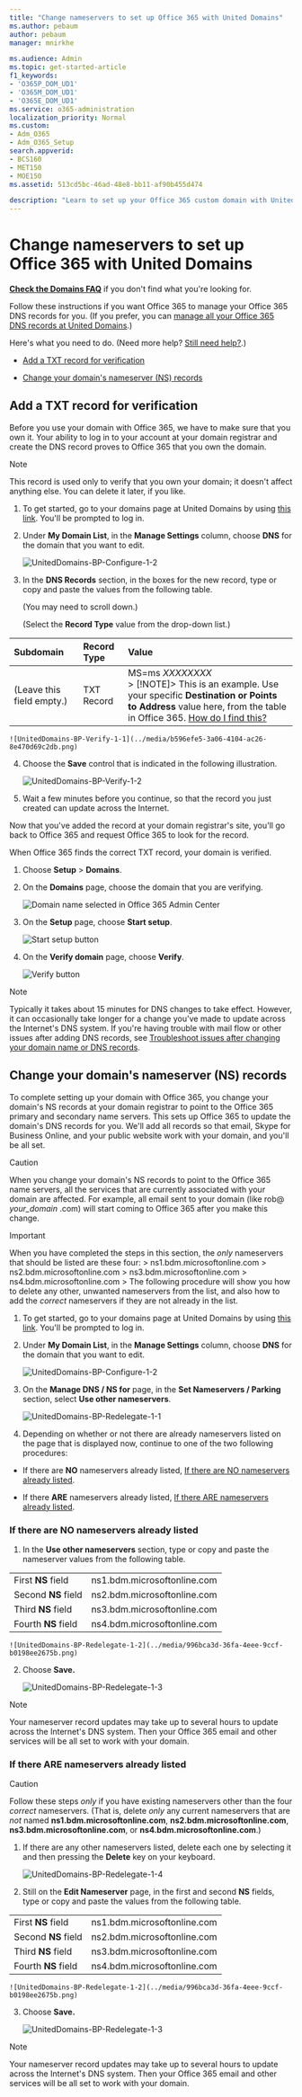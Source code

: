 ```yaml
---
title: "Change nameservers to set up Office 365 with United Domains"
ms.author: pebaum
author: pebaum
manager: mnirkhe

ms.audience: Admin
ms.topic: get-started-article
f1_keywords:
- 'O365P_DOM_UD1'
- 'O365M_DOM_UD1'
- 'O365E_DOM_UD1'
ms.service: o365-administration
localization_priority: Normal
ms.custom:
- Adm_O365
- Adm_O365_Setup
search.appverid:
- BCS160
- MET150
- MOE150
ms.assetid: 513cd5bc-46ad-48e8-bb11-af90b455d474

description: "Learn to set up your Office 365 custom domain with United Domains if you want Office 365 to manage your DNS records. "
---
```


# Change nameservers to set up Office 365 with United Domains

 **[Check the Domains FAQ](../setup/domains-faq.md)** if you don't find what you're looking for. 
  
Follow these instructions if you want Office 365 to manage your Office 365 DNS records for you. (If you prefer, you can [manage all your Office 365 DNS records at United Domains](create-dns-records-at-united-domains.md).)
  
Here's what you need to do. (Need more help? [Still need help?](change-nameservers-at-united-domains.md#BKMK_NeedHelp).)
  
- [Add a TXT record for verification](change-nameservers-at-united-domains.md#BKMK_verify)
    
- [Change your domain's nameserver (NS) records](change-nameservers-at-united-domains.md#BKMK_nameservers)
    
## Add a TXT record for verification
<a name="BKMK_verify"> </a>

Before you use your domain with Office 365, we have to make sure that you own it. Your ability to log in to your account at your domain registrar and create the DNS record proves to Office 365 that you own the domain.
  
> [!NOTE]
> This record is used only to verify that you own your domain; it doesn't affect anything else. You can delete it later, if you like. 
  
1. To get started, go to your domains page at United Domains by using [this link](https://www.uniteddomains.com/portfolio/index/domainlist/). You'll be prompted to log in.
    
2. Under **My Domain List**, in the **Manage Settings** column, choose **DNS** for the domain that you want to edit. 
    
    ![UnitedDomains-BP-Configure-1-2](../media/4b888afd-1870-4f77-97b9-65d843f65442.png)
  
3. In the **DNS Records** section, in the boxes for the new record, type or copy and paste the values from the following table. 
    
    (You may need to scroll down.)
    
    (Select the **Record Type** value from the drop-down list.) 
    
|**Subdomain**|**Record Type**|**Value**|
|:-----|:-----|:-----|
|(Leave this field empty.)  <br/> |TXT Record  <br/> |MS=ms *XXXXXXXX*  <br/> > [!NOTE]> This is an example. Use your specific **Destination or Points to Address** value here, from the table in Office 365.           [How do I find this?](../get-help-with-domains/information-for-dns-records.md)          |
   
    ![UnitedDomains-BP-Verify-1-1](../media/b596efe5-3a06-4104-ac26-8e470d69c2db.png)
  
4. Choose the **Save** control that is indicated in the following illustration. 
    
    ![UnitedDomains-BP-Verify-1-2](../media/b47b6111-387a-4cf0-9eec-f16d50b91c03.png)
  
5. Wait a few minutes before you continue, so that the record you just created can update across the Internet.
    
Now that you've added the record at your domain registrar's site, you'll go back to Office 365 and request Office 365 to look for the record.
  
When Office 365 finds the correct TXT record, your domain is verified.
  
1. Choose **Setup** \> **Domains**.
    
2. On the **Domains** page, choose the domain that you are verifying. 
    
    ![Domain name selected in Office 365 Admin Center](../media/c61204f1-a025-448b-a2a1-c4d7abee7a06.png)
  
3. On the **Setup** page, choose **Start setup**.
    
    ![Start setup button](../media/5f6578af-ae32-49e8-b283-ec2d080420da.png)
  
4. On the **Verify domain** page, choose **Verify**.
    
    ![Verify button](../media/c256ab1d-03f2-498e-bb63-19e4d49a6b97.png)
  
> [!NOTE]
>  Typically it takes about 15 minutes for DNS changes to take effect. However, it can occasionally take longer for a change you've made to update across the Internet's DNS system. If you're having trouble with mail flow or other issues after adding DNS records, see [Troubleshoot issues after changing your domain name or DNS records](../get-help-with-domains/find-and-fix-issues.md). 
  
## Change your domain's nameserver (NS) records
<a name="BKMK_nameservers"> </a>

To complete setting up your domain with Office 365, you change your domain's NS records at your domain registrar to point to the Office 365 primary and secondary name servers. This sets up Office 365 to update the domain's DNS records for you. We'll add all records so that email, Skype for Business Online, and your public website work with your domain, and you'll be all set.
  
> [!CAUTION]
> When you change your domain's NS records to point to the Office 365 name servers, all the services that are currently associated with your domain are affected. For example, all email sent to your domain (like rob@ *your_domain*  .com) will start coming to Office 365 after you make this change. 
  
> [!IMPORTANT]
>  When you have completed the steps in this section, the  *only*  nameservers that should be listed are these four: >  ns1.bdm.microsoftonline.com >  ns2.bdm.microsoftonline.com >  ns3.bdm.microsoftonline.com >  ns4.bdm.microsoftonline.com >  The following procedure will show you how to delete any other, unwanted nameservers from the list, and also how to add the  *correct*  nameservers if they are not already in the list. 
  
1. To get started, go to your domains page at United Domains by using [this link](https://www.uniteddomains.com/portfolio/index/domainlist/). You'll be prompted to log in.
    
2. Under **My Domain List**, in the **Manage Settings** column, choose **DNS** for the domain that you want to edit. 
    
    ![UnitedDomains-BP-Configure-1-2](../media/4b888afd-1870-4f77-97b9-65d843f65442.png)
  
3. On the **Manage DNS / NS for** page, in the **Set Nameservers / Parking** section, select **Use other nameservers**.
    
    ![UnitedDomains-BP-Redelegate-1-1](../media/4ad20ff5-21e3-4659-80c8-160cd4e56eba.png)
  
4. Depending on whether or not there are already nameservers listed on the page that is displayed now, continue to one of the two following procedures:
    
  - If there are **NO** nameservers already listed, [If there are NO nameservers already listed](change-nameservers-at-united-domains.md#BKMK_ProcedureWithOUT).
    
  - If there **ARE** nameservers already listed, [If there ARE nameservers already listed](change-nameservers-at-united-domains.md#BKMK_ProcedureWITH).
    
### If there are NO nameservers already listed
<a name="BKMK_ProcedureWithOUT"> </a>

1. In the **Use other nameservers** section, type or copy and paste the nameserver values from the following table. 
    
|||
|:-----|:-----|
|First **NS** field  <br/> |ns1.bdm.microsoftonline.com  <br/> |
|Second **NS** field  <br/> |ns2.bdm.microsoftonline.com  <br/> |
|Third **NS** field  <br/> |ns3.bdm.microsoftonline.com  <br/> |
|Fourth **NS** field  <br/> |ns4.bdm.microsoftonline.com  <br/> |
   
    ![UnitedDomains-BP-Redelegate-1-2](../media/996bca3d-36fa-4eee-9ccf-b0198ee2675b.png)
  
2. Choose **Save.**
    
    ![UnitedDomains-BP-Redelegate-1-3](../media/3dcda956-ee1f-419f-9358-e7b6801ac90e.png)
  
> [!NOTE]
> Your nameserver record updates may take up to several hours to update across the Internet's DNS system. Then your Office 365 email and other services will be all set to work with your domain. 
  
### If there ARE nameservers already listed
<a name="BKMK_ProcedureWITH"> </a>

> [!CAUTION]
> Follow these steps  *only*  if you have existing nameservers other than the four  *correct*  nameservers. (That is, delete  *only*  any current nameservers that are  *not*  named **ns1.bdm.microsoftonline.com**, **ns2.bdm.microsoftonline.com**, **ns3.bdm.microsoftonline.com**, or **ns4.bdm.microsoftonline.com**.) 
  
1. If there are any other nameservers listed, delete each one by selecting it and then pressing the **Delete** key on your keyboard. 
    
    ![UnitedDomains-BP-Redelegate-1-4](../media/377801c8-f742-41f8-a822-3f6b81685353.png)
  
2. Still on the **Edit Nameserver** page, in the first and second **NS** fields, type or copy and paste the values from the following table. 
    
|||
|:-----|:-----|
|First **NS** field  <br/> |ns1.bdm.microsoftonline.com  <br/> |
|Second **NS** field  <br/> |ns2.bdm.microsoftonline.com  <br/> |
|Third **NS** field  <br/> |ns3.bdm.microsoftonline.com  <br/> |
|Fourth **NS** field  <br/> |ns4.bdm.microsoftonline.com  <br/> |
   
    ![UnitedDomains-BP-Redelegate-1-2](../media/996bca3d-36fa-4eee-9ccf-b0198ee2675b.png)
  
3. Choose **Save.**
    
    ![UnitedDomains-BP-Redelegate-1-3](../media/3dcda956-ee1f-419f-9358-e7b6801ac90e.png)
  
> [!NOTE]
> Your nameserver record updates may take up to several hours to update across the Internet's DNS system. Then your Office 365 email and other services will be all set to work with your domain. 
  
